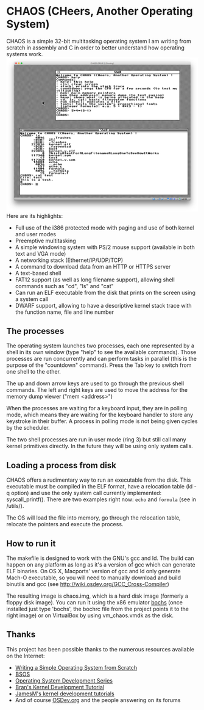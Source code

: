# CHAOS (CHeers, Another Operating System)

CHAOS is a simple 32-bit multitasking operating system I am writing from scratch in assembly and C in order to better understand how operating systems work.
![](CHAOS.png)
Here are its highlights:

- Full use of the i386 protected mode with paging and use of both kernel and user modes
- Preemptive multitasking
- A simple windowing system with PS/2 mouse support (available in both text and VGA mode)
- A networking stack (Ethernet/IP/UDP/TCP)
- A command to download data from an HTTP or HTTPS server
- A text-based shell
- FAT12 support (as well as long filename support), allowing shell commands such as "cd", "ls" and "cat"
- Can run an ELF executable from the disk that prints on the screen using a system call
- DWARF support, allowing to have a descriptive kernel stack trace with the function name, file and line number

## The processes

The operating system launches two processes, each one represented by a shell in its own window (type "help" to see the available commands). Those processes are run concurrently and can perform tasks in parallel (this is the purpose of the "countdown" command). Press the Tab key to switch from one shell to the other.

The up and down arrow keys are used to go through the previous shell commands. The left and right keys are used to move the address for the memory dump viewer ("mem &lt;address&gt;")

When the processes are waiting for a keyboard input, they are in polling mode, which means they are waiting for the keyboard handler to store any keystroke in their buffer. A process in polling mode is not being given cycles by the scheduler.

The two shell processes are run in user mode (ring 3) but still call many kernel primitives directly. In the future they will be using only system calls.

## Loading a process from disk

CHAOS offers a rudimentary way to run an executable from the disk. This executable must be compiled in the ELF format, have a relocation table (ld -q option) and use the only system call currently implemented: syscall_printf(). There are two examples right now: `echo` and `formula` (see in /utils/).

The OS will load the file into memory, go through the relocation table, relocate the pointers and execute the process.

## How to run it

The makefile is designed to work with the GNU's gcc and ld. The build can happen on any platform as long as it's a version of gcc which can generate ELF binaries. On OS X, Macports' version of gcc and ld only generate Mach-O executable, so you will need to manually download and build binutils and gcc (see http://wiki.osdev.org/GCC_Cross-Compiler)

The resulting image is chaos.img, which is a hard disk image (formerly a floppy disk image). You can run it using the x86 emulator [bochs](http://bochs.sourceforge.net/) (once installed just type 'bochs', the bochrc file from the project points it to the right image) or on VirtualBox by using vm_chaos.vmdk as the disk.

## Thanks

This project has been possible thanks to the numerous resources available on the Internet:

- [Writing a Simple Operating System from Scratch](https://www.cs.bham.ac.uk/~exr/lectures/opsys/10_11/lectures/os-dev.pdf)
- [BSOS](https://github.com/aplabs/bsos)
- [Operating System Development Series](http://www.brokenthorn.com/Resources/OSDevIndex.html)
- [Bran's Kernel Development Tutorial](http://www.osdever.net/bkerndev/Docs/intro.htm)
- [JamesM's kernel development tutorials](http://www.jamesmolloy.co.uk/tutorial_html/)
- And of course [OSDev.org](http://wiki.osdev.org/Main_Page) and the people answering on its forums
